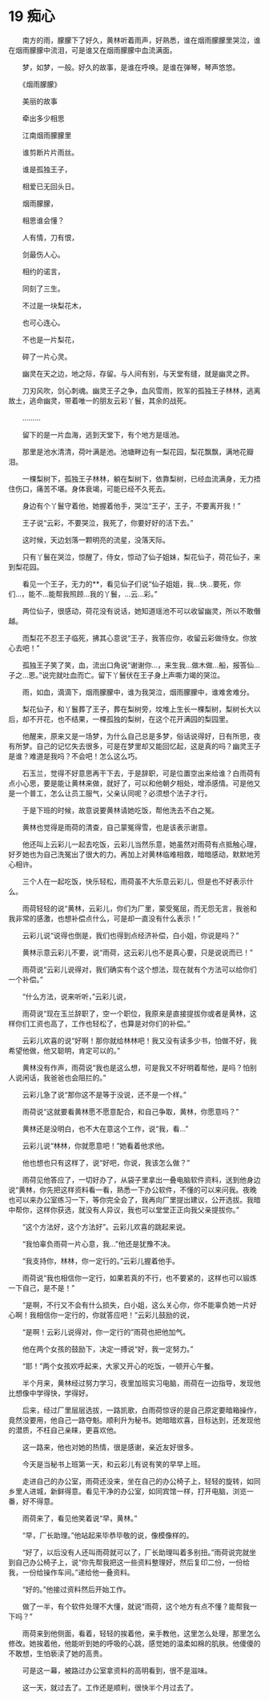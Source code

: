 # 19 痴心

　　南方的雨，朦朦下了好久，黄林听着雨声，好熟悉，谁在烟雨朦朦里哭泣，谁在烟雨朦朦中流泪，可是谁又在烟雨朦朦中血流满面。

　　梦，如梦，一般。好久的故事，是谁在呼唤。是谁在弹琴，琴声悠悠。

　　《烟雨朦朦》

　　美丽的故事

　　牵出多少相思

　　江南烟雨朦朦里

　　谁剪断片片雨丝。

　　谁是孤独王子，

　　相爱已无回头日。

　　烟雨朦朦，

　　相思谁会懂？

　　人有情，刀有恨，

　　剑最伤人心。

　　相约的诺言，

　　同刻了三生。

　　不过是一块梨花木，

　　也可心连心。

　　不也是一片梨花，

　　碎了一片心灵。

　　幽灵在天之边，地之际，存留。与人间有别，与天堂有缝，就是幽灵之界。

　　刀刃风吹，剑心刺魂。幽灵王子之争，血风雪雨，败军的孤独王子林林，逃离故土，逃命幽灵，带着唯一的朋友云彩丫鬟，其余的战死。

　　………

　　留下的是一片血海，逃到天堂下，有个地方是瑶池。

　　那里是池水清清，荷叶满是池。池塘畔边有一梨花园，梨花飘飘，满地花瓣泪。

　　一棵梨树下，孤独王子林林，躺在梨树下，依靠梨树，已经血流满身，无力捂住伤口，痛苦不堪。身体衰竭，可能已经不久死去。

　　身边有个丫鬟守着他，她握着他手，哭泣“王子‘，王子，不要离开我！”

　　王子说“云彩，不要哭泣，我死了，你要好好的活下去。”

　　这时候，天边划落一颗明亮的流星，没落天际。

　　只有丫鬟在哭泣，惊醒了，侍女，惊动了仙子姐妹，梨花仙子，荷花仙子，来到梨花园。

　　看见一个王子，无力的**，看见仙子们说“仙子姐姐，我…快…要死，你们…，能不…能帮我照顾…我的丫鬟，…云…彩。”

　　两位仙子，很感动，荷花没有说话，她知道瑶池不可以收留幽灵，所以不敢僭越。

　　而梨花不忍王子临死，拂其心意说“王子，我答应你，收留云彩做侍女。你放心去吧！”

　　孤独王子笑了笑，血，流出口角说“谢谢你…，来生我…做木做…船，报答仙…子之…恩。”说完就吐血而亡。留下丫鬟伏在王子身上声嘶力竭的哭泣。

　　雨，如血，滴滴下，烟雨朦朦中，谁为我哭泣，烟雨朦朦中，谁难舍难分。

　　梨花仙子，和丫鬟葬了王子，葬在梨树旁，坟堆上生长一棵梨树，梨树长大以后，却不开花，也不结果，一棵孤独的梨树，在这个花开满园的梨园里。

　　他醒来，原来又是一场梦，为什么自己总是多梦，俗话说得好，日有所思，夜有所梦。自己的记忆失去很多，可是在梦里却又能回忆起，这是真的吗？幽灵王子是谁？难道是我吗？不会吧！怎么这么巧。

　　石玉兰，觉得不好意思再干下去，于是辞职，可是位置空出来给谁？白雨荷有点小心思，要是能让黄林来做，就好了，可以和他朝夕相处，增添感情。可是他又是一个普工，怎么让员工服气，父亲认同呢？必须想个法子才行。

　　于是下班的时候，故意说要黄林请她吃饭，帮他洗去不白之冤。

　　黄林也觉得是雨荷的清查，自己蒙冤得雪，也是该表示谢意。

　　他还叫上云彩儿一起去吃饭，云彩儿当然乐意，她虽然对雨荷有点抵触心理，好歹她也为自己洗冤出了很大的力。再加上对黄林临难相救，暗暗感动，默默地芳心相许。

　　三个人在一起吃饭，快乐轻松，雨荷虽不大乐意云彩儿，但是也不好表示什么。

　　雨荷轻轻的说“黄林，云彩儿，你们为厂里，蒙受冤屈，而无怨无言，我爸和我非常的感激，也想补偿点什么，可是却一直没有什么表示！”

　　云彩儿说“说得也倒是，我们也得到点经济补偿，白小姐，你说是吗？”

　　黄林示意云彩儿不要，说“雨荷，这云彩儿也不是真心要，只是说说而已！”

　　雨荷说“云彩儿说得对，我们确实有个这个想法，现在就有个方法可以给你们一个补偿。”

　　“什么方法，说来听听，”云彩儿说，

　　雨荷说“现在玉兰辞职了，空一个职位，我原来是直接提拔你或者是黄林，这样你们工资也高了，工作也轻松了，也算是对你们的补偿。”

　　云彩儿欢喜的说“好啊！那你就给林林吧！我又没有读多少书，怕做不好，我希望他做，他又聪明，肯定可以的。”

　　黄林没有作声，雨荷说“我也是这么想，可是我又不好明着帮他，是吗？怕别人说闲话，我爸爸也会阻拦的。”

　　云彩儿急了说“那你这不是等于没说，还不是一个样。”

　　雨荷说“这就要看黄林愿不愿意配合，和自己争取，黄林，你愿意吗？”

　　黄林还是没明白，也不大在意这个工作，说“我，看…”

　　云彩儿说“林林，你就愿意吧！”她看着他求他。

　　他也想也只有这样了，说“好吧，你说，我该怎么做？”

　　雨荷见他答应了，一切好办了，从袋子里拿出一叠电脑软件资料，送到他身边说“黄林，你先把这样资料看一看，熟悉一下办公软件，不懂的可以来问我。夜晚也可以来办公室练习一下，等你完全会了，我再向厂里提出建议，公开选拔。我暗中帮你，这样你获选，就没有人异议，我也可以堂堂正正向我父亲提拔你。”

　　“这个方法好，这个方法好”。云彩儿欢喜的跳起来说。

　　“我怕辜负雨荷一片心意，我…”他还是犹豫不决。

　　“我支持你，林林，你一定行的。”云彩儿握着他手。

　　雨荷说“我也相信你一定行，如果若真的不行，也不要紧的，这样也可以锻炼一下自己，是不是！”

　　“是啊，不行又不会有什么损失，白小姐，这么关心你，你不能辜负她一片好心啊！我相信你一定行的，你就答应吧！”云彩儿鼓励的说，

　　“是啊！云彩儿说得对，你一定行的”雨荷也把他加气。

　　他在两个女孩的鼓励下，决定一搏说“好，我一定努力。”

　　“耶！”两个女孩欢呼起来，大家又开心的吃饭，一顿开心午餐。

　　半个月来，黄林经过努力学习，夜里加班实习电脑，雨荷在一边指导，发现他比想像中学得快，学得好。

　　后来，经过厂里层层选拔，一路凯歌，白雨荷惊讶的是自己原定要暗箱操作，竟然没要用，他自己一路夺魁。顺利升为秘书。她暗暗欢喜，目标达到，还发现他的潜质，不枉自己亲睐，更喜欢他。

　　这一路来，他也对她的热情，很是感谢，亲近友好很多。

　　今天是当秘书上班第一天，和云彩儿有说有笑的早早上班。

　　走进自己的办公室，雨荷还没来，坐在自己的办公椅子上，轻轻的旋转，如同乡里人进城，新鲜得意。看见干净的办公室，如同宾馆一样，打开电脑，浏览一番，好不得意。

　　雨荷来了，看见他笑着说“早，黄林。”

　　“早，厂长助理。”他站起来毕恭毕敬的说，像模像样的。

　　“好了，以后没有人还叫雨荷就可以了，厂长助理叫着多别扭。”雨荷说完就坐到自己办公椅子上，说“你先帮我把这一些资料整理好，然后复印二份，一份给我，一份给操作车间。”递给他一叠资料。

　　“好的。”他接过资料然后开始工作。

　　做了一半，有个软件处理不大懂，就说“雨荷，这个地方有点不懂？能帮我一下吗？”

　　雨荷来到他侧面，看着，轻轻的挨着他，亲手教他，这里怎么处理，那里怎么修改。她挨着他，他能听到她的呼吸的心跳，感觉她的温柔如棉的肌肤。他傻傻的不敢想，生怕亵渎了她的高贵。

　　可是这一幕，被路过办公室拿资料的高明看到，很不是滋味。

　　这一天，就过去了。工作还是顺利，很快半个月过去了。



